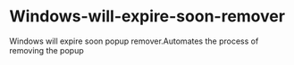 # Windows-will-expire-soon-remover
Windows will expire soon popup remover.Automates the process of removing the popup
